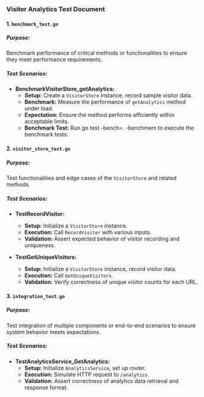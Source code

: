
### Visitor Analytics Test Document

#### 1. `benchmark_test.go`

##### Purpose:
Benchmark performance of critical methods or functionalities to ensure they meet performance requirements.

##### Test Scenarios:
- **BenchmarkVisitorStore_getAnalytics:**
  - **Setup:** Create a `VisitorStore` instance, record sample visitor data.
  - **Benchmark:** Measure the performance of `getAnalytics` method under load.
  - **Expectation:** Ensure the method performs efficiently within acceptable limits.
  - **Benchmark Test:** Run go test -bench=. -benchmem to execute the benchmark tests.



#### 2. `visitor_store_test.go`

##### Purpose:
Test functionalities and edge cases of the `VisitorStore` and related methods.

##### Test Scenarios:
- **TestRecordVisitor:**
  - **Setup:** Initialize a `VisitorStore` instance.
  - **Execution:** Call `RecordVisitor` with various inputs.
  - **Validation:** Assert expected behavior of visitor recording and uniqueness.

- **TestGetUniqueVisitors:**
  - **Setup:** Initialize a `VisitorStore` instance, record visitor data.
  - **Execution:** Call `GetUniqueVisitors`.
  - **Validation:** Verify correctness of unique visitor counts for each URL.



#### 3. `integration_test.go`

##### Purpose:
Test integration of multiple components or end-to-end scenarios to ensure system behavior meets expectations.

##### Test Scenarios:
- **TestAnalyticsService_GetAnalytics:**
  - **Setup:** Initialize `AnalyticsService`, set up router.
  - **Execution:** Simulate HTTP request to `/analytics`.
  - **Validation:** Assert correctness of analytics data retrieval and response format.

